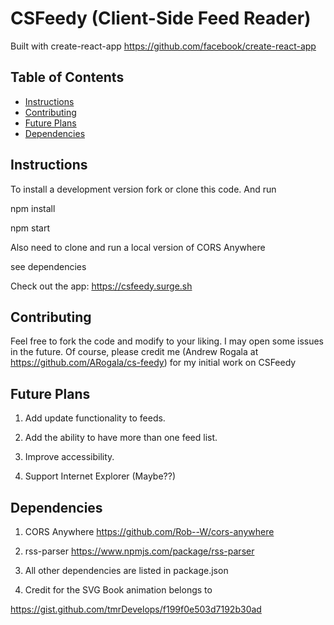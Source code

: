 # CSFeedy (Client-Side Feed Reader)

Built with create-react-app https://github.com/facebook/create-react-app

## Table of Contents

* [Instructions](#instructions)
* [Contributing](#contributing)
* [Future Plans](#future-plans)
* [Dependencies](#dependencies)

## Instructions

To install a development version fork or clone this code. And run

npm install

npm start

Also need to clone and run a local version of CORS Anywhere

see dependencies

Check out the app: https://csfeedy.surge.sh

## Contributing

Feel free to fork the code and modify to your liking. I may open some issues in the future.
Of course, please credit me (Andrew Rogala at https://github.com/ARogala/cs-feedy) for my initial work on CSFeedy


## Future Plans

1. Add update functionality to feeds.

2. Add the ability to have more than one feed list.

3. Improve accessibility.

3. Support Internet Explorer (Maybe??)

## Dependencies

1. CORS Anywhere https://github.com/Rob--W/cors-anywhere

2. rss-parser https://www.npmjs.com/package/rss-parser

3. All other dependencies are listed in package.json

4. Credit for the SVG Book animation belongs to

https://gist.github.com/tmrDevelops/f199f0e503d7192b30ad